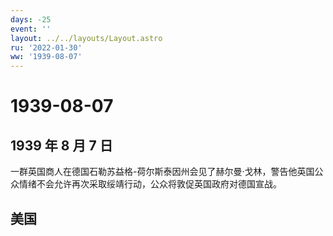 ```yaml
---
days: -25
event: ''
layout: ../../layouts/Layout.astro
ru: '2022-01-30'
ww: '1939-08-07'
---
```


# 1939-08-07

## 1939 年 8 月 7 日

一群英国商人在德国石勒苏益格-荷尔斯泰因州会见了赫尔曼·戈林，警告他英国公众情绪不会允许再次采取绥靖行动，公众将敦促英国政府对德国宣战。

## 美国